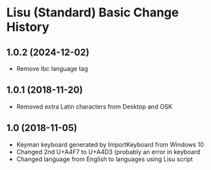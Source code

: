 Lisu (Standard) Basic Change History
====================

1.0.2 (2024-12-02)
----------------
* Remove lbc language tag

1.0.1 (2018-11-20)
----------------
* Removed extra Latin characters from Desktop and OSK

1.0 (2018-11-05)
----------------
* Keyman keyboard generated by ImportKeyboard from Windows 10 
* Changed 2nd U+A4F7 to U+A4D3 (probably an error in keyboard
* Changed language from English to languages using Lisu script
